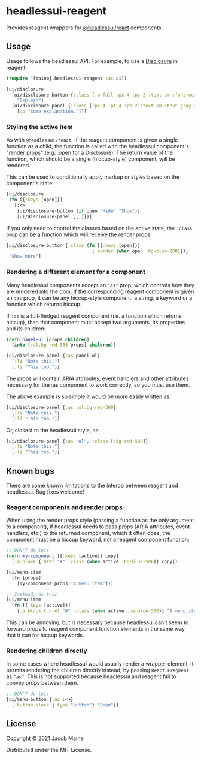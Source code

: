 # headlessui-reagent

Provides reagent wrappers for [@headlessui/react][headlessui] components.

## Usage

Usage follows the headlessui API. For example, to use a
[Disclosure][headlessui-disclosure] in reagent:

```clojure
(require '[mainej.headlessui-reagent :as ui])
```

```clojure
[ui/disclosure
  [ui/disclosure-button {:class [:w-full :px-4 :py-2 :text-sm :font-medium :text-purple-900 :bg-purple-100 :rounded-lg]}
    "Explain"]
  [ui/disclosure-panel {:class [:px-4 :pt-4 :pb-2 :text-sm :text-gray-500]}
    [:p "Some explanation."]]]
```

### Styling the active item

As with `@headlessui/react`, if the reagent component is given a single
function as a child, the function is called with the headlessui component's
["render props"][render-props] (e.g. :open for a Disclosure). The return
value of the function, which should be a single (hiccup-style) component, will
be rendered.

This can be used to conditionally apply markup or styles based on the
component's state.

```clojure
[ui/disclosure
 (fn [{:keys [open]}]
   [:<>
    [ui/disclosure-button (if open "Hide" "Show")]
    [ui/disclosure-panel ,,,]])]
```

If you only need to control the classes based on the active state, the `:class`
prop can be a function which will receive the render props:

```clojure
[ui/disclosure-button {:class (fn [{:keys [open]}]
                                [:border (when open :bg-blue-200)])}
 "Show more"]
```

### Rendering a different element for a component

Many headlessui components accept an `"as"` prop, which controls how they are
rendered into the dom. If the corresponding reagent component is given an `:as`
prop, it can be any hiccup-style component: a string, a keyword or a function
which returns hiccup.

If `:as` is a full-fledged reagent component (i.e. a function which returns
hiccup), then that component must accept two arguments, its properties and its
children:

```clojure
(defn panel-ul [props children]
  (into [:ul.bg-red-500 props] children))

[ui/disclosure-panel {:as panel-ul}
  [:li "Note this."]
  [:li "This too."]]
```

The props will contain ARIA attributes, event handlers and other attributes
necessary for the :as component to work correctly, so you must use them.

The above example is so simple it would be more easily written as:

```clojure
[ui/disclosure-panel {:as :ul.bg-red-500}
  [:li "Note this."]
  [:li "This too."]]
```

Or, closest to the headlessui style, as:

```clojure
[ui/disclosure-panel {:as "ul", :class [:bg-red-500]}
  [:li "Note this."]
  [:li "This too."]]
```

## Known bugs

There are some known limitations to the interop between reagent and headlessui.
Bug fixes welcome!

### Reagent components and render props

When using the render props style (passing a function as the only argument to a
component), if headlessui needs to pass props (ARIA attributes, event handlers,
etc.) to the returned component, which it often does, the component must be a
hiccup keyword, not a reagent component function:

```clojure
;; DON'T do this
(defn my-component [{:keys [active]} copy]
  [:a.block {:href "#" :class (when active :bg-blue-500)} copy])

[ui/menu-item
  (fn [props]
    [my-component props "A menu item"])]

;; Instead, do this
[ui/menu-item
  (fn [{:keys [active]}]
    [:a.block {:href "#" :class (when active :bg-blue-500)} "A menu item"])]
```

This can be annoying, but is necessary because headlessui can't seem to forward
props to reagent component function elements in the same way that it can for
hiccup keywords.

### Rendering children directly

In some cases where headlessui would usually render a wrapper element, it
permits rendering the children directly instead, by passing `React.Fragment` as
`"as"`. This is not supported because headlessui and reagent fail to convey
props between them.

```clojure
;; DON'T do this
[ui/menu-button {:as :<>}
  [:button.block {:type "button"} "Open"]]
```

## License

Copyright © 2021 Jacob Maine

Distributed under the MIT License.

[render-props]: https://reactjs.org/docs/render-props.html
[headlessui]: https://headlessui.dev/
[headlessui-disclosure]: https://headlessui.dev/react/disclosure
